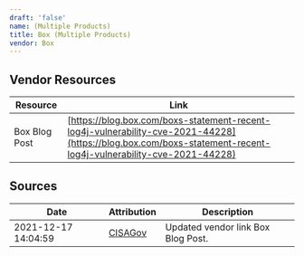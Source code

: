 ```yaml
---
draft: 'false'
name: (Multiple Products)
title: Box (Multiple Products)
vendor: Box
---
```


## Vendor Resources
| Resource | Link |
| --- | --- |
| Box Blog Post | [https://blog.box.com/boxs-statement-recent-log4j-vulnerability-cve-2021-44228](https://blog.box.com/boxs-statement-recent-log4j-vulnerability-cve-2021-44228) |



## Sources
| Date | Attribution | Description |
| --- | --- | --- |
| 2021-12-17 14:04:59 | [CISAGov](https://raw.githubusercontent.com/cisagov/log4j-affected-db/develop/README.md) | Updated vendor link Box Blog Post.  |
